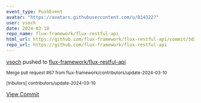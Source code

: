 ```yaml
---
event_type: PushEvent
avatar: "https://avatars.githubusercontent.com/u/814322?"
user: vsoch
date: 2024-03-10
repo_name: flux-framework/flux-restful-api
html_url: https://github.com/flux-framework/flux-restful-api/commit/3d31e7727a3e19c09e1cd6347f557d160744c7e7
repo_url: https://github.com/flux-framework/flux-restful-api
---
```


<a href='https://github.com/vsoch' target='_blank'>vsoch</a> pushed to <a href='https://github.com/flux-framework/flux-restful-api' target='_blank'>flux-framework/flux-restful-api</a>

<small>Merge pull request #67 from flux-framework/contributors/update-2024-03-10

[tributors] contributors/update-2024-03-10</small>

<a href='https://github.com/flux-framework/flux-restful-api/commit/3d31e7727a3e19c09e1cd6347f557d160744c7e7' target='_blank'>View Commit</a>
